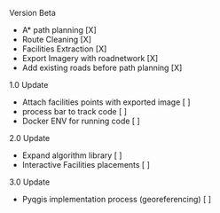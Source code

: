 Version Beta
- A* path planning                                  [X]
- Route Cleaning                                    [X]    
- Facilities Extraction                             [X]
- Export Imagery with roadnetwork                   [X]
- Add existing roads before path planning           [X]

1.0 Update
- Attach facilities points with exported image      [ ]
- process bar to track code                         [ ]
- Docker ENV for running code                       [ ] 

2.0 Update
- Expand algorithm library                          [ ]  
- Interactive Facilities placements                 [ ]

3.0 Update
- Pyqgis implementation process (georeferencing)    [ ]